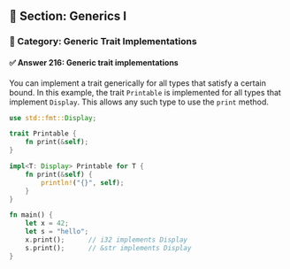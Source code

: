 ## 📘 Section: Generics I  
### 🔹 Category: Generic Trait Implementations  
#### ✅ Answer 216: Generic trait implementations

You can implement a trait generically for all types that satisfy a certain bound. In this example, the trait `Printable` is implemented for all types that implement `Display`. This allows any such type to use the `print` method.

```rust
use std::fmt::Display;

trait Printable {
    fn print(&self);
}

impl<T: Display> Printable for T {
    fn print(&self) {
        println!("{}", self);
    }
}

fn main() {
    let x = 42;
    let s = "hello";
    x.print();      // i32 implements Display
    s.print();      // &str implements Display
}
```
